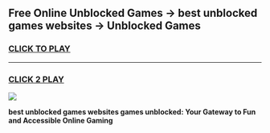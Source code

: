 
## Free Online Unblocked Games → best unblocked games websites → Unblocked Games
<h3>
<a href="https://premium.freeplayer.one?title=best_unblocked_games_websites&ref=21F">CLICK TO PLAY</a></h3>
<hr>

<h3>
<a href="https://premium.freeplayer.one?title=best_unblocked_games_websites&ref=21F">CLICK 2 PLAY</a>
  
</h3>

<a href="https://premium.freeplayer.one?title=best_unblocked_games_websites&ref=21F/"><img src="https://clearcache.store/games.png"></a>


**best unblocked games websites games unblocked: Your Gateway to Fun and Accessible Online Gaming**

